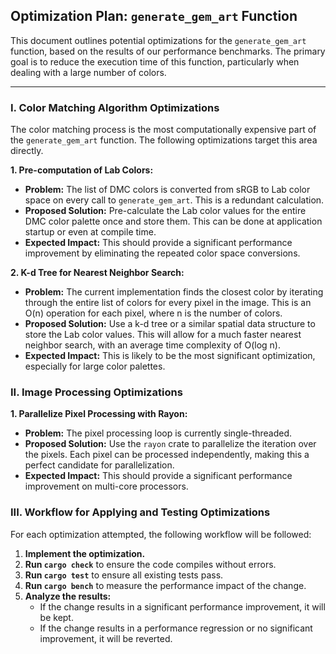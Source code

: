 ## Optimization Plan: `generate_gem_art` Function

This document outlines potential optimizations for the `generate_gem_art` function, based on the results of our performance benchmarks. The primary goal is to reduce the execution time of this function, particularly when dealing with a large number of colors.

---

### I. Color Matching Algorithm Optimizations

The color matching process is the most computationally expensive part of the `generate_gem_art` function. The following optimizations target this area directly.

**1. Pre-computation of Lab Colors:**

*   **Problem:** The list of DMC colors is converted from sRGB to Lab color space on every call to `generate_gem_art`. This is a redundant calculation.
*   **Proposed Solution:** Pre-calculate the Lab color values for the entire DMC color palette once and store them. This can be done at application startup or even at compile time.
*   **Expected Impact:** This should provide a significant performance improvement by eliminating the repeated color space conversions.

**2. K-d Tree for Nearest Neighbor Search:**

*   **Problem:** The current implementation finds the closest color by iterating through the entire list of colors for every pixel in the image. This is an O(n) operation for each pixel, where n is the number of colors.
*   **Proposed Solution:** Use a k-d tree or a similar spatial data structure to store the Lab color values. This will allow for a much faster nearest neighbor search, with an average time complexity of O(log n).
*   **Expected Impact:** This is likely to be the most significant optimization, especially for large color palettes.

### II. Image Processing Optimizations

**1. Parallelize Pixel Processing with Rayon:**

*   **Problem:** The pixel processing loop is currently single-threaded.
*   **Proposed Solution:** Use the `rayon` crate to parallelize the iteration over the pixels. Each pixel can be processed independently, making this a perfect candidate for parallelization.
*   **Expected Impact:** This should provide a significant performance improvement on multi-core processors.

### III. Workflow for Applying and Testing Optimizations

For each optimization attempted, the following workflow will be followed:

1.  **Implement the optimization.**
2.  **Run `cargo check`** to ensure the code compiles without errors.
3.  **Run `cargo test`** to ensure all existing tests pass.
4.  **Run `cargo bench`** to measure the performance impact of the change.
5.  **Analyze the results:**
    *   If the change results in a significant performance improvement, it will be kept.
    *   If the change results in a performance regression or no significant improvement, it will be reverted.
